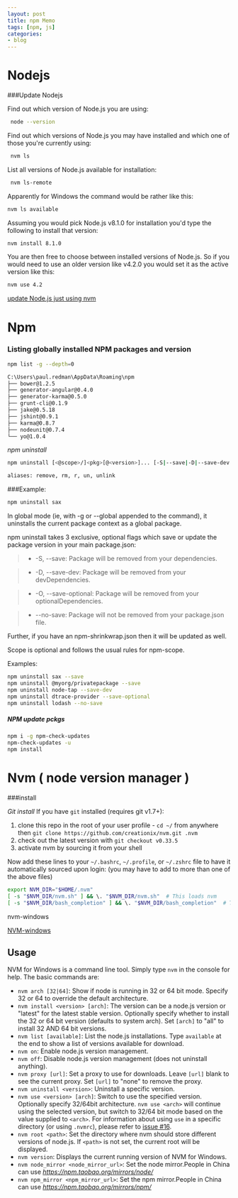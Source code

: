 ```yaml
---
layout: post
title: npm Memo 
tags: [npm, js]
categories:
- blog
---
```


Nodejs
=================
###Update Nodejs
 

 Find out which version of Node.js you are using:
```sh
 node --version
```
 Find out which versions of Node.js you may have installed and which one of those you're currently using:
```sh
 nvm ls
```
 List all versions of Node.js available for installation:
```sh
 nvm ls-remote
```
 Apparently for Windows the command would be rather like this:
```sh 
nvm ls available
```
 Assuming you would pick Node.js v8.1.0 for installation you'd type the following to install that version:
```sh
nvm install 8.1.0
```
 You are then free to choose between installed versions of Node.js. So if you would need to use an older version like v4.2.0 you would   set it as the active version like this:
```sh 
nvm use 4.2
```

 [update Node.js just using nvm ](https://davidwalsh.name/nvm)
 
Npm
==================
### Listing globally installed NPM packages and version

```sh
npm list -g --depth=0
```
```sh
C:\Users\paul.redman\AppData\Roaming\npm
├── bower@1.2.5
├── generator-angular@0.4.0
├── generator-karma@0.5.0
├── grunt-cli@0.1.9
├── jake@0.5.18
├── jshint@0.9.1
├── karma@0.8.7
├── nodeunit@0.7.4
└── yo@1.0.4
```
_npm uninstall_

```sh
npm uninstall [<@scope>/]<pkg>[@<version>]... [-S|--save|-D|--save-dev|-O|--save-optional|--no-save]

aliases: remove, rm, r, un, unlink
```
###Example:
```sh
npm uninstall sax
```

In global mode (ie, with -g or --global appended to the command), it uninstalls the current package context as a global package.

npm uninstall takes 3 exclusive, optional flags which save or update the package version in your main package.json:

>- -S, --save: Package will be removed from your dependencies.

>- -D, --save-dev: Package will be removed from your devDependencies.

>- -O, --save-optional: Package will be removed from your optionalDependencies.

>- --no-save: Package will not be removed from your package.json file.

Further, if you have an npm-shrinkwrap.json then it will be updated as well.

Scope is optional and follows the usual rules for npm-scope.

Examples:

```sh
npm uninstall sax --save
npm uninstall @myorg/privatepackage --save
npm uninstall node-tap --save-dev
npm uninstall dtrace-provider --save-optional
npm uninstall lodash --no-save
```

##### NPM update pckgs
```sh
npm i -g npm-check-updates
npm-check-updates -u
npm install
```

Nvm ( node version manager )
==================

###install

  _Git install_
  If you have `git` installed (requires git v1.7+):

  1. clone this repo in the root of your user profile
    - `cd ~/` from anywhere then `git clone https://github.com/creationix/nvm.git .nvm`
  1. check out the latest version with `git checkout v0.33.5`
  1. activate nvm by sourcing it from your shell

  Now add these lines to your `~/.bashrc`, `~/.profile`, or `~/.zshrc` file to have it automatically sourced upon login:
  (you may have to add to more than one of the above files)

  ```sh
  export NVM_DIR="$HOME/.nvm"
  [ -s "$NVM_DIR/nvm.sh" ] && \. "$NVM_DIR/nvm.sh"  # This loads nvm
  [ -s "$NVM_DIR/bash_completion" ] && \. "$NVM_DIR/bash_completion"  # This loads nvm bash_completion
  ```
  nvm-windows

  [NVM-windows](https://github.com/coreybutler/nvm-windows)

  ## Usage

  NVM for Windows is a command line tool. Simply type `nvm` in the console for help. The basic commands are:

  - `nvm arch [32|64]`: Show if node is running in 32 or 64 bit mode. Specify 32 or 64 to override the default architecture.
  - `nvm install <version> [arch]`: The version can be a node.js version or "latest" for the latest stable version. Optionally specify whether to install the 32 or 64 bit version (defaults to system arch). Set `[arch]` to "all" to install 32 AND 64 bit versions.
  - `nvm list [available]`: List the node.js installations. Type `available` at the end to show a list of versions available for download.
  - `nvm on`: Enable node.js version management.
  - `nvm off`: Disable node.js version management (does not uninstall anything).
  - `nvm proxy [url]`: Set a proxy to use for downloads. Leave `[url]` blank to see the current proxy. Set `[url]` to "none" to remove the proxy.
  - `nvm uninstall <version>`: Uninstall a specific version.
  - `nvm use <version> [arch]`: Switch to use the specified version. Optionally specify 32/64bit architecture. `nvm use <arch>` will continue using the selected version, but switch to 32/64 bit mode based on the value supplied to `<arch>`. For information about using `use` in a specific directory (or using `.nvmrc`), please refer to [issue #16](https://github.com/coreybutler/nvm-windows/issues/16).
  - `nvm root <path>`: Set the directory where nvm should store different versions of node.js. If `<path>` is not set, the current root will be displayed.
  - `nvm version`: Displays the current running version of NVM for Windows.
  - `nvm node_mirror <node_mirror_url>`: Set the node mirror.People in China can use *https://npm.taobao.org/mirrors/node/*
  - `nvm npm_mirror <npm_mirror_url>`: Set the npm mirror.People in China can use *https://npm.taobao.org/mirrors/npm/*



